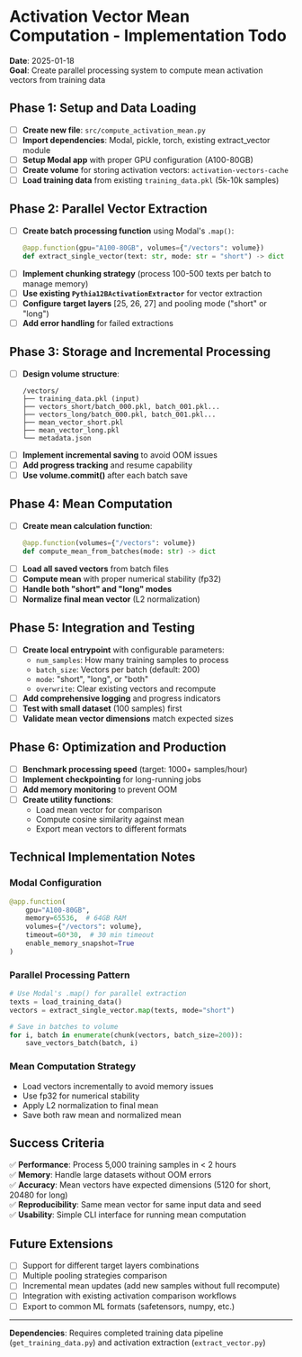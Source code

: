 # Activation Vector Mean Computation - Implementation Todo

**Date**: 2025-01-18  
**Goal**: Create parallel processing system to compute mean activation vectors from training data

## Phase 1: Setup and Data Loading

- [ ] **Create new file**: `src/compute_activation_mean.py`
- [ ] **Import dependencies**: Modal, pickle, torch, existing extract_vector module
- [ ] **Setup Modal app** with proper GPU configuration (A100-80GB)
- [ ] **Create volume** for storing activation vectors: `activation-vectors-cache`
- [ ] **Load training data** from existing `training_data.pkl` (5k-10k samples)

## Phase 2: Parallel Vector Extraction

- [ ] **Create batch processing function** using Modal's `.map()`:
  ```python
  @app.function(gpu="A100-80GB", volumes={"/vectors": volume})
  def extract_single_vector(text: str, mode: str = "short") -> dict
  ```
- [ ] **Implement chunking strategy** (process 100-500 texts per batch to manage memory)
- [ ] **Use existing `Pythia12BActivationExtractor`** for vector extraction
- [ ] **Configure target layers** [25, 26, 27] and pooling mode ("short" or "long")
- [ ] **Add error handling** for failed extractions

## Phase 3: Storage and Incremental Processing

- [ ] **Design volume structure**:
  ```
  /vectors/
  ├── training_data.pkl (input)
  ├── vectors_short/batch_000.pkl, batch_001.pkl...
  ├── vectors_long/batch_000.pkl, batch_001.pkl...
  ├── mean_vector_short.pkl
  ├── mean_vector_long.pkl
  └── metadata.json
  ```
- [ ] **Implement incremental saving** to avoid OOM issues
- [ ] **Add progress tracking** and resume capability
- [ ] **Use volume.commit()** after each batch save

## Phase 4: Mean Computation

- [ ] **Create mean calculation function**:
  ```python
  @app.function(volumes={"/vectors": volume})
  def compute_mean_from_batches(mode: str) -> dict
  ```
- [ ] **Load all saved vectors** from batch files
- [ ] **Compute mean** with proper numerical stability (fp32)
- [ ] **Handle both "short" and "long" modes**
- [ ] **Normalize final mean vector** (L2 normalization)

## Phase 5: Integration and Testing

- [ ] **Create local entrypoint** with configurable parameters:
  - `num_samples`: How many training samples to process
  - `batch_size`: Vectors per batch (default: 200)
  - `mode`: "short", "long", or "both"
  - `overwrite`: Clear existing vectors and recompute
- [ ] **Add comprehensive logging** and progress indicators
- [ ] **Test with small dataset** (100 samples) first
- [ ] **Validate mean vector dimensions** match expected sizes

## Phase 6: Optimization and Production

- [ ] **Benchmark processing speed** (target: 1000+ samples/hour)
- [ ] **Implement checkpointing** for long-running jobs
- [ ] **Add memory monitoring** to prevent OOM
- [ ] **Create utility functions**:
  - Load mean vector for comparison
  - Compute cosine similarity against mean
  - Export mean vectors to different formats

## Technical Implementation Notes

### Modal Configuration
```python
@app.function(
    gpu="A100-80GB",
    memory=65536,  # 64GB RAM
    volumes={"/vectors": volume},
    timeout=60*30,  # 30 min timeout
    enable_memory_snapshot=True
)
```

### Parallel Processing Pattern
```python
# Use Modal's .map() for parallel extraction
texts = load_training_data()
vectors = extract_single_vector.map(texts, mode="short")

# Save in batches to volume
for i, batch in enumerate(chunk(vectors, batch_size=200)):
    save_vectors_batch(batch, i)
```

### Mean Computation Strategy
- Load vectors incrementally to avoid memory issues
- Use fp32 for numerical stability
- Apply L2 normalization to final mean
- Save both raw mean and normalized mean

## Success Criteria

✅ **Performance**: Process 5,000 training samples in < 2 hours  
✅ **Memory**: Handle large datasets without OOM errors  
✅ **Accuracy**: Mean vectors have expected dimensions (5120 for short, 20480 for long)  
✅ **Reproducibility**: Same mean vector for same input data and seed  
✅ **Usability**: Simple CLI interface for running mean computation  

## Future Extensions

- [ ] Support for different target layers combinations
- [ ] Multiple pooling strategies comparison
- [ ] Incremental mean updates (add new samples without full recompute)
- [ ] Integration with existing activation comparison workflows
- [ ] Export to common ML formats (safetensors, numpy, etc.)

---

**Dependencies**: Requires completed training data pipeline (`get_training_data.py`) and activation extraction (`extract_vector.py`)
